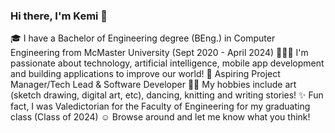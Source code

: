 ### Hi there, I'm Kemi 👋
🎓 I have a Bachelor of Engineering degree (BEng.) in Computer Engineering from McMaster University (Sept 2020 - April 2024) 👩🏾‍💻 I'm passionate about technology, artificial intelligence, mobile app development and building applications to improve our world! 🎯 Aspiring Project Manager/Tech Lead & Software Developer 💃🏾 My hobbies include art (sketch drawing, digital art, etc), dancing, knitting and writing stories! ✨ Fun fact, I was Valedictorian for the Faculty of Engineering for my graduating class (Class of 2024) ☺️ Browse around and let me know what you think!
<!--
**Olukemi/Olukemi** is a ✨ _special_ ✨ repository because its `README.md` (this file) appears on your GitHub profile.

Here are some ideas to get you started:

- 🔭 I’m currently working on ...
- 🌱 I’m currently learning ...
- 👯 I’m looking to collaborate on ...
- 🤔 I’m looking for help with ...
- 💬 Ask me about ...
- 📫 How to reach me: ...
- 😄 Pronouns: ...
- ⚡ Fun fact: ...
-->
